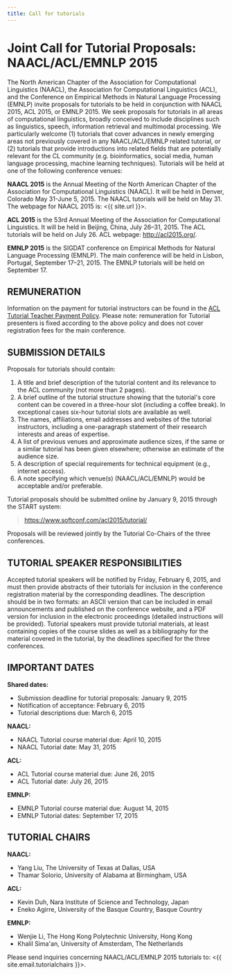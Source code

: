 ```yaml
---
title: Call for tutorials
---
```


# Joint Call for Tutorial Proposals: NAACL/ACL/EMNLP&nbsp;2015

The North American Chapter of the Association for Computational
Linguistics (NAACL), the Association for Computational Linguistics (ACL),
and the Conference on Empirical Methods in Natural Language Processing
(EMNLP) invite proposals for tutorials to be held in conjunction with
NAACL 2015, ACL 2015, or EMNLP 2015. We seek proposals for tutorials in
all areas of computational linguistics, broadly conceived to include
disciplines such as linguistics, speech, information retrieval and
multimodal processing. We particularly welcome (1) tutorials that cover
advances in newly emerging areas not previously covered in any
NAACL/ACL/EMNLP related tutorial, or (2) tutorials that provide
introductions into related fields that are potentially relevant for the CL
community (e.g. bioinformatics, social media, human language processing,
machine learning techniques).
Tutorials will be held at one of the following conference venues:

**NAACL 2015** is the Annual Meeting of the North American Chapter of the
Association for Computational Linguistics (NAACL). It will be held in
Denver, Colorado May 31-June 5, 2015. The NAACL tutorials will be held
on May 31. The webpage for NAACL 2015 is: <{{ site.url }}>.

**ACL 2015** is the 53rd Annual Meeting of the Association for Computational
Linguistics. It will be held in Beijing, China, July 26–31, 2015. The
ACL tutorials will be held on July 26. ACL webpage: <http://acl2015.org/>.

**EMNLP 2015** is the SIGDAT conference on Empirical Methods for Natural
Language Processing (EMNLP). The main conference will be held in Lisbon,
Portugal, September 17–21, 2015. The EMNLP tutorials will be held on
September 17.

## REMUNERATION

Information on the payment for tutorial instructors can be found in the
[ACL Tutorial Teacher Payment Policy](
http://aclweb.org/adminwiki/index.php?title=Tutorial_teacher_payment_policy).
Please note: remuneration for Tutorial presenters is fixed according to
the above policy and does not cover registration fees for the main
conference.

## SUBMISSION DETAILS

Proposals for tutorials should contain:

1. A title and brief description of the tutorial content and its relevance to the ACL community (not more than 2 pages).
2. A brief outline of the tutorial structure showing that the tutorial's core content can be covered in a three-hour slot (including a coffee break). In exceptional cases six-hour tutorial slots are available as well.
3. The names, affiliations, email addresses and websites of the tutorial instructors, including a one-paragraph statement of their research interests and areas of expertise.
4. A list of previous venues and approximate audience sizes, if the same or a similar tutorial has been given elsewhere; otherwise an estimate of the audience size.
5. A description of special requirements for technical equipment (e.g., internet access).
6. A note specifying which venue(s) (NAACL/ACL/EMNLP) would be acceptable and/or preferable.

Tutorial proposals should be submitted online by January 9, 2015 through the START system:

> <https://www.softconf.com/acl2015/tutorial/>

Proposals will be reviewed jointly by the Tutorial Co-Chairs of the three conferences.

## TUTORIAL SPEAKER RESPONSIBILITIES

Accepted tutorial speakers will be notified by Friday, February 6, 2015,
and must then provide abstracts of their tutorials for inclusion in the
conference registration material by the corresponding deadlines. The
description should be in two formats: an ASCII version that can be
included in email announcements and published on the conference website,
and a PDF version for inclusion in the electronic proceedings (detailed
instructions will be provided). Tutorial speakers must provide tutorial
materials, at least containing copies of the course slides as well as a
bibliography for the material covered in the tutorial, by the deadlines
specified for the three conferences.

## IMPORTANT DATES

**Shared dates:**

- Submission deadline for tutorial proposals:  January 9, 2015
- Notification of acceptance: February 6, 2015
- Tutorial descriptions due: March 6, 2015

**NAACL:**

- NAACL Tutorial course material due: April 10, 2015
- NAACL Tutorial date: May 31, 2015

**ACL:**

- ACL Tutorial course material due: June 26, 2015
- ACL Tutorial date: July 26, 2015

**EMNLP:**

- EMNLP Tutorial course material due: August 14, 2015
- EMNLP Tutorial dates: September 17, 2015

## TUTORIAL CHAIRS

**NAACL:**

- Yang Liu, The University of Texas at Dallas, USA
- Thamar Solorio, University of Alabama at Birmingham, USA

**ACL:**

- Kevin Duh, Nara Institute of Science and Technology, Japan
- Eneko Agirre, University of the Basque Country, Basque Country

**EMNLP:**

- Wenjie Li, The Hong Kong Polytechnic University, Hong Kong
- Khalil Sima'an, University of Amsterdam, The Netherlands

Please send inquiries concerning NAACL/ACL/EMNLP 2015 tutorials to:
<{{ site.email.tutorialchairs }}>.


